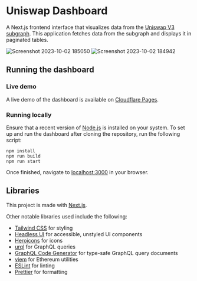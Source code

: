 # Uniswap Dashboard

A Next.js frontend interface that visualizes data from the [Uniswap V3 subgraph](https://github.com/Uniswap/v3-subgraph). This application fetches data from the subgraph and displays it in paginated tables.

![Screenshot 2023-10-02 185050](https://github.com/nextremy/uniswap-dashboard/assets/99709675/24caa728-4119-4286-9583-67c39a838245)
![Screenshot 2023-10-02 184942](https://github.com/nextremy/uniswap-dashboard/assets/99709675/325b770b-7e02-4133-bb48-985685d3ede9)

## Running the dashboard

### Live demo

A live demo of the dashboard is available on [Cloudflare Pages](https://uniswap-dashboard.pages.dev/).

### Running locally

Ensure that a recent version of [Node.js](https://nodejs.org/en) is installed on your system. To set up and run the dashboard after cloning the repository, run the following script:
```
npm install
npm run build
npm run start
```

Once finished, navigate to [localhost:3000](http://localhost:3000) in your browser.

## Libraries

This project is made with [Next.js](https://nextjs.org/).

Other notable libraries used include the following:
- [Tailwind CSS](https://tailwindcss.com/) for styling
- [Headless UI](https://headlessui.com/) for accessible, unstyled UI components
- [Heroicons](https://heroicons.com/) for icons
- [urql](https://formidable.com/open-source/urql/) for GraphQL queries
- [GraphQL Code Generator](https://the-guild.dev/graphql/codegen) for type-safe GraphQL query documents
- [viem](https://viem.sh/) for Ethereum utilities
- [ESLint](https://eslint.org/) for linting
- [Prettier](https://prettier.io/) for formatting
